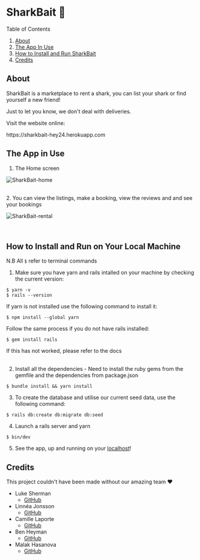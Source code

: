 # SharkBait 🦈

Table of Contents
  <ol>
    <li><a href="#about">About</a></li>
    <li><a href="#the-app-in-use">The App In Use</a></li>
    <li><a href="#how-to-install-and-run-on-your-local-machine">How to Install and Run SharkBait</a></li>
    <li><a href="#credits">Credits</a></li>
  </ol>

## About
<p>SharkBait is a marketplace to rent a shark, you can list your shark or find yourself a new friend!</p>
<p>Just to let you know, we don't deal with deliveries.</p>
<p>Visit the website online:</p>
https://sharkbait-hey24.herokuapp.com



## The App in Use
1. The Home screen 

![SharkBait-home](https://user-images.githubusercontent.com/84138514/227789569-f79d5c5c-67f2-4319-b064-ee515caad893.gif)

<br>
2. You can view the listings, make a booking, view the reviews and and see your bookings

![SharkBait-rental](https://user-images.githubusercontent.com/84138514/227790175-867921e0-1790-4d6d-b777-89c55caba4d6.gif)

<br>

## How to Install and Run on Your Local Machine

N.B All `$` refer to terminal commands

1. Make sure you have yarn and rails intalled on your machine by checking the current version:
```
$ yarn -v
$ rails --version
```
If yarn is not installed use the following command to install it:
```
$ npm install --global yarn
```
Follow the same process if you do not have rails installed:
```
$ gem install rails
```
If this has not worked, please refer to the docs<br><br>

2. Install all the dependencies - Need to install the ruby gems from the gemfile and the dependencies from package.json
```
$ bundle install && yarn install
```
3. To create the database and utilise our current seed data, use the following command:
```
$ rails db:create db:migrate db:seed
```

4. Launch a rails server and yarn
```
$ bin/dev
```
5. See the app, up and running on your [localhost](http://localhost:3000/)!

## Credits 

This project couldn't have been made without our amazing team ❤️
* Luke Sherman
  * [GitHub](https://github.com/lwsherman123)
* Linnéa Jonsson
  * [GitHub](https://github.com/Linnea-Jonsson)
* Camille Laporte
  * [GitHub](https://github.com/CLaport)
* Ben Heyman
  * [GitHub](https://github.com/hey24)
* Malak Hasanova
  * [GitHub](https://github.com/MalakHasanova)
